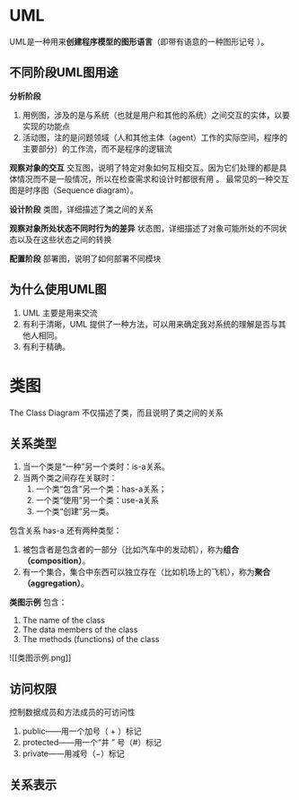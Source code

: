 # UML
UML是一种用来**创建程序模型的图形语言**（即带有语意的一种图形记号 ）。

## 不同阶段UML图用途
**分析阶段**
1. 用例图，涉及的是与系统（也就是用户和其他的系统）之间交互的实体，以要实现的功能点
2. 活动图，注的是问题领域（人和其他主体（agent）工作的实际空间，程序的主要部分）的工作流，而不是程序的逻辑流


**观察对象的交互**
交互图，说明了特定对象如何互相交互。因为它们处理的都是具体情况而不是一般情况，所以在检查需求和设计时都很有用 。
最常见的一种交互图是时序图（Sequence diagram）。

**设计阶段**
类图，详细描述了类之间的关系

**观察对象所处状态不同时行为的差异**
状态图，详细描述了对象可能所处的不同状态以及在这些状态之间的转换

**配置阶段**
部署图，说明了如何部署不同模块

## 为什么使用UML图
1. UML 主要是用来交流
2. 有利于清晰，UML 提供了一种方法，可以用来确定我对系统的理解是否与其他人相同。
3. 有利于精确。


# 类图 
The Class Diagram 不仅描述了类，而且说明了类之间的关系

## 关系类型
1.  当一个类是“一种”另一个类时：is-a关系。
2.  当两个类之间存在关联时：
	1.  一个类“包含”另一个类：has-a关系；
	2.  一个类“使用”另一个类：use-a关系
	3.  一个类“创建”另一类。

包含关系 has-a 还有两种类型：
1. 被包含者是包含者的一部分（比如汽车中的发动机），称为**组合（composition）**。
2. 有一个集合，集合中东西可以独立存在（比如机场上的飞机），称为**聚合（aggregation）**。

**类图示例**
包含：
 1. The name of the class
2. The data members of the class
3. The methods (functions) of the class

![[类图示例.png]]

## 访问权限
控制数据成员和方法成员的可访问性
1. public——用一个加号（ + ）标记
2.  protected——用一个“井 ” 号（#）标记
3.  private——用减号（−）标记


## 关系表示

